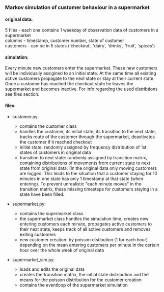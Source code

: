 ### Markov simulation of customer behaviour in a supermarket

#### original data: 
5 files - each one contains 1 weekday of observation data of customers in a supermarket  
columns - timestamp, customer number, state of customer  
customers - can be in 5 states ('checkout', 'dairy', 'drinks', 'fruit', 'spices')  

#### simulation:
Every minute new customers enter the supermarket. These new customers will be individually assigined to an initial state. At the same time all existing active customers propagate to the next state or stay at their current state. Once a customer has reached the checkout state he leaves the supermarket and becomes inactive. For info regarding the used distribtions see files section.

#### files:
- customer.py: 
    - contains the customer class
    - handles the customer, its initial state, its transition to the next state, 
    tracks route of the customer through the supermarket, deactivates the customer if it reached checkout
    - initial state: randomly assigned by frequency distribution of 1st states of customers in original data
    - transition to next state: randomly assigned by transition matrix, containing distributions of movements from 
    current state to next state from original data. (In the original data only moving customers are logged. This
    leads to the situation that a customer staying for 10 minutes in one state has only 1 timestamp at 
    that state (when entering). To prevent unrealistic "each minute moves" in the transition matrix, these missing timesteps
    for customers staying in a state have been filled.

- supermarket.py: 
    - contains the supermarket class
    - the supermarket class handles the simulation time, creates new entering customers each minute, 
    propagates active customers to their next state, keeps track of all active customers and removes exiting customers
    - new customer creation: by poisson distibution (1 for each hour) depending on the mean entering customers 
    per minute in the certain hour over the whole week of original data

- supermarket_sim.py: 
    - loads and edits the original data
    - creates the transition matrix, the initial state distribution and the means for the poisson distribution
    for the customer creation
    - contains the eventloop of the supermarket simulation

